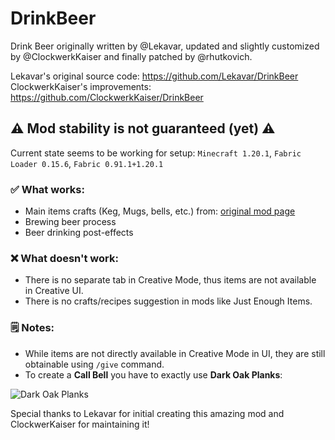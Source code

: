 # DrinkBeer
Drink Beer originally written by @Lekavar, updated and slightly customized by @ClockwerkKaiser and finally patched by @rhutkovich.

Lekavar's original source code: https://github.com/Lekavar/DrinkBeer  
ClockwerkKaiser's improvements: https://github.com/ClockwerkKaiser/DrinkBeer

## ⚠️ Mod stability is not guaranteed (yet) ⚠️

Current state seems to be working for setup:
```Minecraft 1.20.1```, ```Fabric Loader 0.15.6```, ```Fabric 0.91.1+1.20.1```

### ✅ What works:
- Main items crafts (Keg, Mugs, bells, etc.) from: [original mod page](https://www.curseforge.com/minecraft/mc-mods/drink-beer-forge)
- Brewing beer process
- Beer drinking post-effects

### ❌ What doesn't work:
- There is no separate tab in Creative Mode, thus items are not available in Creative UI.
- There is no crafts/recipes suggestion in mods like Just Enough Items.

### 🗒️ Notes:
- While items are not directly available in Creative Mode in UI, they are still obtainable using `/give` command.
- To create a __Call Bell__ you have to exactly use __Dark Oak Planks__:

![Dark Oak Planks](https://static.wikia.nocookie.net/minecraftpocketedition/images/c/ca/Dark_Oak_Wood_Planks.png)




Special thanks to Lekavar for initial creating this amazing mod and ClockwerKaiser for maintaining it!
